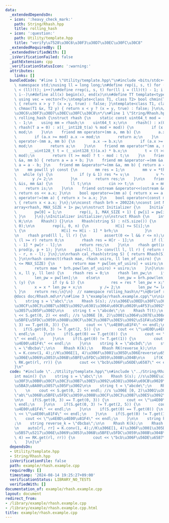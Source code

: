 ```yaml
---
data:
  _extendedDependsOn:
  - icon: ':heavy_check_mark:'
    path: String/Rhash.hpp
    title: rolling_hash
  - icon: ':question:'
    path: Utility/template.hpp
    title: "verify\u7528\u30C6\u30F3\u30D7\u30EC\u30FC\u30C8"
  _extendedRequiredBy: []
  _extendedVerifiedWith: []
  _isVerificationFailed: false
  _pathExtension: cpp
  _verificationStatusIcon: ':warning:'
  attributes:
    links: []
  bundledCode: "#line 1 \"Utility/template.hpp\"\n#include <bits/stdc++.h>\nusing\
    \ namespace std;\nusing ll = long long;\n#define rep(i, s, t) for (ll i = s; i\
    \ < (ll)(t); i++)\n#define rrep(i, s, t) for(ll i = (ll)(t) - 1; i >= (ll)(s);\
    \ i--)\n#define all(x) begin(x), end(x)\n\n#define TT template<typename T>\nTT\
    \ using vec = vector<T>;\ntemplate<class T1, class T2> bool chmin(T1 &x, T2 y)\
    \ { return x > y ? (x = y, true) : false; }\ntemplate<class T1, class T2> bool\
    \ chmax(T1 &x, T2 y) { return x < y ? (x = y, true) : false; }\n\n/*\n@brief verify\u7528\
    \u30C6\u30F3\u30D7\u30EC\u30FC\u30C8\n*/\n#line 1 \"String/Rhash.hpp\"\n\nnamespace\
    \ rolling_hash {\nstruct rhash {\n    static const uint64_t mod = (1LL << 61)\
    \ - 1;\n    using mm = rhash;\n    uint64_t x;\n\n    rhash() : x(0) {}\n    TT\
    \ rhash(T a = 0) : x((__int128_t(a) % mod + mod)) {\n        if (x >= mod) x -=\
    \ mod;\n    }\n\n    friend mm operator+(mm a, mm b) {\n        a.x += b.x;\n\
    \        if (a.x >= mod) a.x -= mod;\n        return a;\n    }\n    friend mm\
    \ operator-(mm a, mm b) {\n        a.x -= b.x;\n        if (a.x >= mod) a.x +=\
    \ mod;\n        return a;\n    }\n\n    friend mm operator*(mm a, mm b) {\n  \
    \      __uint128_t t = (__uint128_t)(a.x) * b.x;\n        t = (t >> 61) + (t &\
    \ mod);\n        return (t >= mod) ? t - mod : t;\n    }\n    friend mm &operator+=(mm\
    \ &a, mm b) { return a = a + b; }\n    friend mm &operator-=(mm &a, mm b) { return\
    \ a = a - b; }\n    friend mm &operator*=(mm &a, mm b) { return a = a * b; }\n\
    \n    mm pow(ll y) const {\n        mm res = 1;\n        mm v = *this;\n     \
    \   while (y) {\n            if (y & 1) res *= v;\n            v *= v;\n     \
    \       y /= 2;\n        }\n        return res;\n    }\n\n    friend istream &operator>>(istream\
    \ &is, mm &a) {\n        ll t;\n\n        cin >> t;\n        a = mm(t);\n    \
    \    return is;\n    }\n\n    friend ostream &operator<<(ostream &os, mm a) {\
    \ return os << a.x; }\n\n    bool operator==(mm a) { return x == a.x; }\n    bool\
    \ operator!=(mm a) { return x != a.x; }\n    bool operator<(const mm &a) const\
    \ { return x < a.x; }\n};\n\nconst rhash brh = 200224;\nconst int MAX_SIZE = 50'000'000;\n\
    array<rhash, MAX_SIZE + 1> pw;\n\nstruct Initializer {\n    Initializer() {\n\
    \        pw[0] = 1;\n        rep(i, 1, MAX_SIZE + 1) { pw[i] = pw[i - 1] * brh;\
    \ }\n    }\n};\nInitializer initializer;\n\nstruct Rhash {\n    int n;\n    vec<rhash>\
    \ H;\n\n    Rhash() {}\n\n    Rhash(string S) : n(S.size()) {\n        H = vec<rhash>(n,\
    \ 0);\n\n        rep(i, 0, n) {\n            H[i] += S[i];\n            if (i)\
    \ {\n                H[i] += H[i - 1] * brh;\n            }\n        }\n    }\n\
    \n    rhash prod(ll l, ll r) {\n        assert(0 <= l && r <= n);\n        if\
    \ (l >= r) return 0;\n        rhash res = H[r - 1];\n        if (l) res -= H[l\
    \ - 1] * pw[r - l];\n        return res;\n    }\n\n    rhash get(int p) { return\
    \ prod(p, p + 1); }\n\n    pair<ll, ll> conv(ll l, ll r) { return make_pair(n\
    \ - r, n - l); }\n};\n\nrhash cal_rhash(string S) { return Rhash(S).prod(0, S.size());\
    \ }\n\nrhash connect(rhash mae, rhash usiro, ll len_of_usiro) {\n    if (len_of_usiro\
    \ <= MAX_SIZE) {\n        return mae * pw[len_of_usiro] + usiro;\n    } else {\n\
    \        return mae * brh.pow(len_of_usiro) + usiro;\n    }\n}\n\nrhash rhash_pow(rhash\
    \ x, ll y, ll len) {\n    rhash res = 0;\n    rhash len_pw;\n    if (len <= MAX_SIZE)\n\
    \        len_pw = pw[len];\n    else\n        len_pw = brh.pow(len);\n\n    while\
    \ (y) {\n        if (y & 1) {\n            res = res * len_pw + x;\n        }\n\
    \        x = x * len_pw + x;\n        y /= 2;\n        len_pw *= len_pw;\n   \
    \ }\n    return res;\n}\n}  // namespace rolling_hash\n/*\n@brief rolling_hash\n\
    @docs doc/Rhash.md\n*/\n#line 3 \"example/rhash.example.cpp\"\n\nint main() {\n\
    \    string s = \"abc\";\n    Rhash S(s); //s\u306E\u30ED\u30FC\u30EA\u30F3\u30B0\
    \u30CF\u30C3\u30B7\u30E5\u3092\u6301\u3064\u69CB\u9020\u4F53\u3092\u5BA3\u8A00\
    \u3057\u305F\u3002\n\n    string t = \"abcde\";\n    Rhash T(t);\n    \n    cout\
    \ << S.get(0, 2) << endl; //s \u306E [0, 2)\u3001\u3064\u307E\u308A\"ab\"\u306B\
    \u5BFE\u5FDC\u3059\u308B\u30CF\u30C3\u30B7\u30E5\u3092\u51FA\u529B\n\n    if(S.get(0,\
    \ 3) == T.get(0, 3)) {\n        cout << \"\u4E00\u81F4\" << endl;\n    }\n\n \
    \   if(S.get(0, 3) != T.get(2, 5)) {\n        cout << \"\u4E0D\u4E00\u81F4\" <<\
    \ endl;\n    }\n\n    if(S.get(0) == T.get(0)) {\n        cout << \"\u4E00\u81F4\
    \" << endl;\n    }\n\n    if(S.get(0) != T.get(1)) {\n        cout << \"\u4E0D\
    \u4E00\u81F4\" << endl;\n    }\n\n    string k = \"abcbd\";\n    string reverse_k\
    \ = \"dbcba\";\n\n    Rhash K(k);\n    Rhash RK(reverse_k);\n\n    auto[rl, rr]\
    \ = K.conv(1, 4);//K\u306E[1, 4)\u306F\u3001\u305D\u306Ereverse\u6587\u5B57\u5217\
    \u306E\u3069\u3053\u306B\u5BFE\u5FDC\u3059\u308B\u304B\n\n    if(K.get(1, 4) ==\
    \ RK.get(rl, rr)) {\n        cout << \"bcb\u306F\u56DE\u6587\" << endl;\n    }\n\
    }\n"
  code: "#include \"../Utility/template.hpp\"\n#include \"../String/Rhash.hpp\"\n\n\
    int main() {\n    string s = \"abc\";\n    Rhash S(s); //s\u306E\u30ED\u30FC\u30EA\
    \u30F3\u30B0\u30CF\u30C3\u30B7\u30E5\u3092\u6301\u3064\u69CB\u9020\u4F53\u3092\
    \u5BA3\u8A00\u3057\u305F\u3002\n\n    string t = \"abcde\";\n    Rhash T(t);\n\
    \    \n    cout << S.get(0, 2) << endl; //s \u306E [0, 2)\u3001\u3064\u307E\u308A\
    \"ab\"\u306B\u5BFE\u5FDC\u3059\u308B\u30CF\u30C3\u30B7\u30E5\u3092\u51FA\u529B\
    \n\n    if(S.get(0, 3) == T.get(0, 3)) {\n        cout << \"\u4E00\u81F4\" <<\
    \ endl;\n    }\n\n    if(S.get(0, 3) != T.get(2, 5)) {\n        cout << \"\u4E0D\
    \u4E00\u81F4\" << endl;\n    }\n\n    if(S.get(0) == T.get(0)) {\n        cout\
    \ << \"\u4E00\u81F4\" << endl;\n    }\n\n    if(S.get(0) != T.get(1)) {\n    \
    \    cout << \"\u4E0D\u4E00\u81F4\" << endl;\n    }\n\n    string k = \"abcbd\"\
    ;\n    string reverse_k = \"dbcba\";\n\n    Rhash K(k);\n    Rhash RK(reverse_k);\n\
    \n    auto[rl, rr] = K.conv(1, 4);//K\u306E[1, 4)\u306F\u3001\u305D\u306Ereverse\u6587\
    \u5B57\u5217\u306E\u3069\u3053\u306B\u5BFE\u5FDC\u3059\u308B\u304B\n\n    if(K.get(1,\
    \ 4) == RK.get(rl, rr)) {\n        cout << \"bcb\u306F\u56DE\u6587\" << endl;\n\
    \    }\n}\n"
  dependsOn:
  - Utility/template.hpp
  - String/Rhash.hpp
  isVerificationFile: false
  path: example/rhash.example.cpp
  requiredBy: []
  timestamp: '2024-08-14 19:25:27+09:00'
  verificationStatus: LIBRARY_NO_TESTS
  verifiedWith: []
documentation_of: example/rhash.example.cpp
layout: document
redirect_from:
- /library/example/rhash.example.cpp
- /library/example/rhash.example.cpp.html
title: example/rhash.example.cpp
---
```

